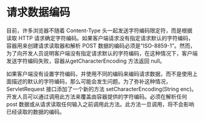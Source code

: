 请求数据编码
====

目前，许多浏览器不随着 Content-Type 头一起发送字符编码限定符，而是根据读取 HTTP 请求确定字符编码。如果客户端请求没有指定请求默认的字符编码，容器用来创建请求读取器和解析 POST 数据的编码必须是“ISO-8859-1”。然而，为了向开发人员说明客户端没有指定请求默认的字符编码，在这种情况下，客户端发送字符编码失败，容器从getCharacterEncoding 方法返回 null。

如果客户端没有设置字符编码，并使用不同的编码来编码请求数据，而不是使用上面描述的默认的字符编码，那么可能会发生问题。为了弥补这种情况，ServletRequest 接口添加了一个新的方法 setCharacterEncoding(String enc)。开发人员可以通过调用此方法来覆盖由容器提供的字符编码。必须在解析任何 post 数据或从请求读取任何输入之前调用此方法。此方法一旦调用，将不会影响已经读取的数据的编码。